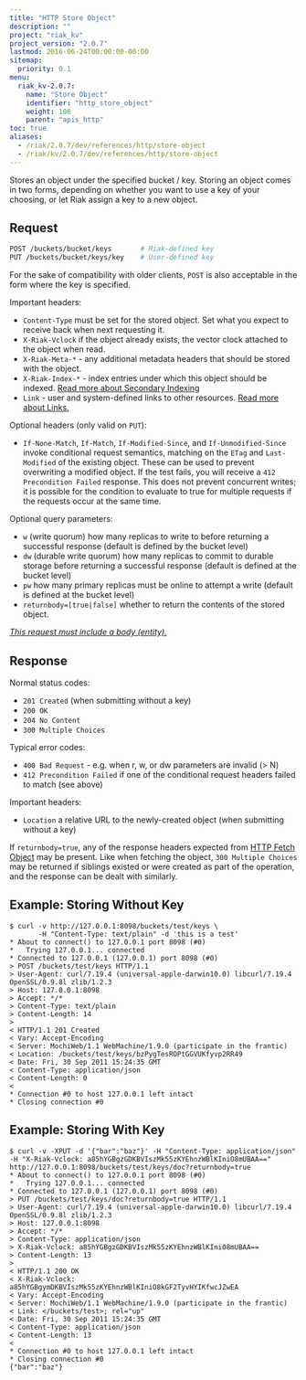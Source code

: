 ```yaml
---
title: "HTTP Store Object"
description: ""
project: "riak_kv"
project_version: "2.0.7"
lastmod: 2016-06-24T00:00:00-00:00
sitemap:
  priority: 0.1
menu:
  riak_kv-2.0.7:
    name: "Store Object"
    identifier: "http_store_object"
    weight: 106
    parent: "apis_http"
toc: true
aliases:
  - /riak/2.0.7/dev/references/http/store-object
  - /riak/kv/2.0.7/dev/references/http/store-object
---
```


Stores an object under the specified bucket / key. Storing an object comes in
two forms, depending on whether you want to use a key of your choosing, or let
Riak assign a key to a new object.

## Request

```bash
POST /buckets/bucket/keys       # Riak-defined key
PUT /buckets/bucket/keys/key    # User-defined key
```

For the sake of compatibility with older clients, `POST` is also acceptable in
the form where the key is specified.

Important headers:

* `Content-Type` must be set for the stored object. Set what you expect to
receive back when next requesting it.
* `X-Riak-Vclock` if the object already exists, the vector clock attached to the
object when read.
* `X-Riak-Meta-*` - any additional metadata headers that should be stored with
the object.
* `X-Riak-Index-*` - index entries under which this object should be indexed.
[Read more about Secondary Indexing]({{<baseurl>}}riak/kv/2.0.7/developing/api/http/secondary-indexes)
* `Link` - user and system-defined links to other resources. [Read more about Links.]({{<baseurl>}}riak/kv/2.0.7/developing/api/http/link-walking)

Optional headers (only valid on `PUT`):

* `If-None-Match`, `If-Match`, `If-Modified-Since`, and `If-Unmodified-Since`
invoke conditional request semantics, matching on the `ETag` and `Last-Modified`
of the existing object.  These can be used to prevent overwriting a modified
object.  If the test fails, you will receive a `412 Precondition Failed`
response. This does not prevent concurrent writes; it is possible for the
condition to evaluate to true for multiple requests if the requests occur at the
same time.

Optional query parameters:

* `w` (write quorum) how many replicas to write to before returning a successful
response (default is defined by the bucket level)
* `dw` (durable write quorum) how many replicas to commit to durable storage
before returning a successful response (default is defined at the bucket level)
* `pw` how many primary replicas must be online to attempt a write (default is
defined at the bucket level)
* `returnbody=[true|false]` whether to return the contents of the stored object.

*<ins>This request must include a body (entity).</ins>*

## Response

Normal status codes:

* `201 Created` (when submitting without a key)
* `200 OK`
* `204 No Content`
* `300 Multiple Choices`

Typical error codes:

* `400 Bad Request` - e.g. when r, w, or dw parameters are invalid (> N)
* `412 Precondition Failed` if one of the conditional request headers failed to
match (see above)

Important headers:

* `Location` a relative URL to the newly-created object (when submitting without
a key)

If `returnbody=true`, any of the response headers expected from [HTTP Fetch Object]({{<baseurl>}}riak/kv/2.0.7/developing/api/http/fetch-object) may be present. Like when fetching the object, `300 Multiple Choices`
may be returned if siblings existed or were created as part of the operation,
and the response can be dealt with similarly.

## Example: Storing Without Key

```curl
$ curl -v http://127.0.0.1:8098/buckets/test/keys \
       -H "Content-Type: text/plain" -d 'this is a test'
* About to connect() to 127.0.0.1 port 8098 (#0)
*   Trying 127.0.0.1... connected
* Connected to 127.0.0.1 (127.0.0.1) port 8098 (#0)
> POST /buckets/test/keys HTTP/1.1
> User-Agent: curl/7.19.4 (universal-apple-darwin10.0) libcurl/7.19.4 OpenSSL/0.9.8l zlib/1.2.3
> Host: 127.0.0.1:8098
> Accept: */*
> Content-Type: text/plain
> Content-Length: 14
>
< HTTP/1.1 201 Created
< Vary: Accept-Encoding
< Server: MochiWeb/1.1 WebMachine/1.9.0 (participate in the frantic)
< Location: /buckets/test/keys/bzPygTesROPtGGVUKfyvp2RR49
< Date: Fri, 30 Sep 2011 15:24:35 GMT
< Content-Type: application/json
< Content-Length: 0
<
* Connection #0 to host 127.0.0.1 left intact
* Closing connection #0
```

## Example: Storing With Key

```curl
$ curl -v -XPUT -d '{"bar":"baz"}' -H "Content-Type: application/json" -H "X-Riak-Vclock: a85hYGBgzGDKBVIszMk55zKYEhnzWBlKIniO8mUBAA==" http://127.0.0.1:8098/buckets/test/keys/doc?returnbody=true
* About to connect() to 127.0.0.1 port 8098 (#0)
*   Trying 127.0.0.1... connected
* Connected to 127.0.0.1 (127.0.0.1) port 8098 (#0)
> PUT /buckets/test/keys/doc?returnbody=true HTTP/1.1
> User-Agent: curl/7.19.4 (universal-apple-darwin10.0) libcurl/7.19.4 OpenSSL/0.9.8l zlib/1.2.3
> Host: 127.0.0.1:8098
> Accept: */*
> Content-Type: application/json
> X-Riak-Vclock: a85hYGBgzGDKBVIszMk55zKYEhnzWBlKIniO8mUBAA==
> Content-Length: 13
>
< HTTP/1.1 200 OK
< X-Riak-Vclock: a85hYGBgymDKBVIszMk55zKYEhnzWBlKIniO8kGF2TyvHYIKfwcJZwEA
< Vary: Accept-Encoding
< Server: MochiWeb/1.1 WebMachine/1.9.0 (participate in the frantic)
< Link: </buckets/test>; rel="up"
< Date: Fri, 30 Sep 2011 15:24:35 GMT
< Content-Type: application/json
< Content-Length: 13
<
* Connection #0 to host 127.0.0.1 left intact
* Closing connection #0
{"bar":"baz"}
```
